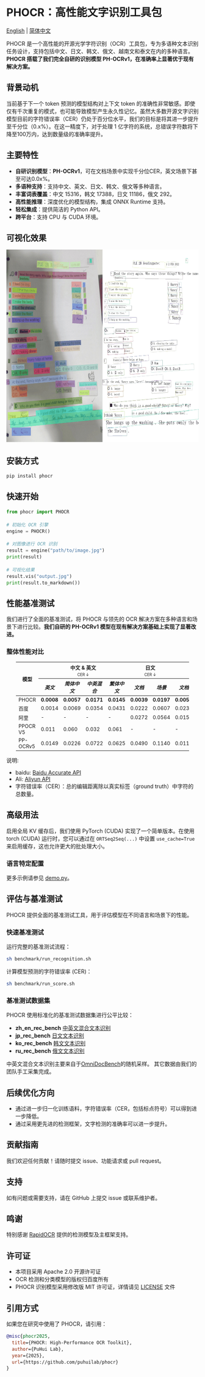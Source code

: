 # PHOCR：高性能文字识别工具包

[English](README.md) | [简体中文](README_CN.md)

PHOCR 是一个高性能的开源光学字符识别（OCR）工具包，专为多语种文本识别任务设计，支持包括中文、日文、韩文、俄文、越南文和泰文在内的多种语言。**PHOCR 搭载了我们完全自研的识别模型 PH-OCRv1，在准确率上显著优于现有解决方案。**

## 背景动机

当前基于下一个 token 预测的模型结构对上下文 token 的准确性非常敏感。即使仅有千次重复的模式，也可能导致模型产生永久性记忆。虽然大多数开源文字识别模型目前的字符错误率（CER）仍处于百分位水平，我们的目标是将其进一步提升至千分位（0.x%）。在这一精度下，对于处理 1 亿字符的系统，总错误字符数将下降至100万内，达到数量级的准确率提升。

## 主要特性

- **自研识别模型**：**PH-OCRv1**，可在文档场景中实现千分位CER，英文场景下甚至可达0.0x%。
- **多语种支持**：支持中文、英文、日文、韩文、俄文等多种语言。
- **丰富词表覆盖**：中文 15316，韩文 17388，日文 11186，俄文 292。
- **高性能推理**：深度优化的模型结构，集成 ONNX Runtime 支持。
- **轻松集成**：提供简洁的 Python API。
- **跨平台**：支持 CPU 与 CUDA 环境。

## 可视化效果

![可视化效果](./vis.gif)

## 安装方式

```bash
pip install phocr
```

## 快速开始

```python
from phocr import PHOCR

# 初始化 OCR 引擎
engine = PHOCR()

# 对图像进行 OCR 识别
result = engine("path/to/image.jpg")
print(result)

# 可视化结果
result.vis("output.jpg")
print(result.to_markdown())
```

## 性能基准测试

我们进行了全面的基准测试，将 PHOCR 与领先的 OCR 解决方案在多种语言和场景下进行比较。**我们自研的 PH-OCRv1 模型在现有解决方案基础上实现了显著改进。**

### 整体性能对比

<table style="width: 90%; margin: auto; border-collapse: collapse; font-size: small;">
  <thead>
    <tr>
      <th rowspan="2">模型</th>
      <th colspan="4">中文 & 英文<br><span style="font-weight: normal; font-size: x-small;">CER ↓</span></th>
      <th colspan="2">日文<br><span style="font-weight: normal; font-size: x-small;">CER ↓</span></th>
      <th colspan="2">韩文<br><span style="font-weight: normal; font-size: x-small;">CER ↓</span></th>
      <th colspan="1">俄文<br><span style="font-weight: normal; font-size: x-small;">CER ↓</span></th>
    </tr>
    <tr>
      <th><i>英文</i></th>
      <th><i>简体中文</i></th>
      <th><i>中英混合</i></th>
      <th><i>繁体中文</i></th>
      <th><i>文档</i></th>
      <th><i>场景</i></th>
      <th><i>文档</i></th>
      <th><i>场景</i></th>
      <th><i>文档</i></th>
    </tr>
  </thead>
  <tbody>
    <tr>
      <td>PHOCR</td>
      <td><strong>0.0008</strong></td>
      <td><strong>0.0057</strong></td>
      <td><strong>0.0171</strong></td>
      <td><strong>0.0145</strong></td>
      <td><strong>0.0039</strong></td>
      <td><strong>0.0197</strong></td>
      <td><strong>0.0050</strong></td>
      <td><strong>0.0255</strong></td>
      <td><strong>0.0046</strong></td>
    </tr>
    <tr>
      <td>百度</td>
      <td>0.0014</td>
      <td>0.0069</td>
      <td>0.0354</td>
      <td>0.0431</td>
      <td>0.0222</td>
      <td>0.0607</td>
      <td>0.0238</td>
      <td>0.212</td>
      <td>0.0786</td>
    </tr>
    <tr>
      <td>阿里</td>
      <td>-</td>
      <td>-</td>
      <td>-</td>
      <td>-</td>
      <td>0.0272</td>
      <td>0.0564</td>
      <td>0.0159</td>
      <td>0.102</td>
      <td>0.0616</td>
    </tr>
    <tr>
      <td>PPOCR V5</td>
      <td>0.011</td>
      <td>0.060</td>
      <td>0.032</td>
      <td>0.061</td>
      <td>-</td>
      <td>-</td>
      <td>-</td>
      <td>-</td>
      <td>-</td>
    </tr>
    <tr>
      <td>PP-OCRv5</td>
      <td>0.0149</td>
      <td>0.0226</td>
      <td>0.0722</td>
      <td>0.0625</td>
      <td>0.0490</td>
      <td>0.1140</td>
      <td>0.0113</td>
      <td>0.0519</td>
      <td>0.0348</td>
    </tr>
  </tbody>
</table>

说明:

- baidu: [Baidu Accurate API](https://ai.baidu.com/tech/ocr/general)
- Ali: [Aliyun API](https://help.aliyun.com/zh/ocr/product-overview/recognition-of-characters-in-languages-except-for-chinese-and-english-1)
- 字符错误率（CER）：总的编辑距离除以真实标签（ground truth）中字符的总数量。

## 高级用法

启用全局 KV 缓存后，我们使用 PyTorch (CUDA) 实现了一个简单版本。在使用 torch (CUDA) 运行时，您可以通过在 `ORTSeq2Seq(...)` 中设置 `use_cache=True` 来启用缓存，这也允许更大的批处理大小。

### 语言特定配置

更多示例请参见 [demo.py](./demo.py)。

## 评估与基准测试

PHOCR 提供全面的基准测试工具，用于评估模型在不同语言和场景下的性能。

### 快速基准测试

运行完整的基准测试流程：
```bash
sh benchmark/run_recognition.sh
```

计算模型预测的字符错误率 (CER)：
```bash
sh benchmark/run_score.sh
```

### 基准测试数据集

PHOCR 使用标准化的基准测试数据集进行公平比较：

- **zh_en_rec_bench** [中英文混合文本识别](https://huggingface.co/datasets/puhuilab/zh_en_rec_bench)
- **jp_rec_bench** [日文文本识别](https://huggingface.co/datasets/puhuilab/jp_rec_bench)
- **ko_rec_bench** [韩文文本识别](https://huggingface.co/datasets/puhuilab/ko_rec_bench)
- **ru_rec_bench** [俄文文本识别](https://huggingface.co/datasets/puhuilab/ru_rec_bench)

中英文混合文本识别主要来自于[OmniDocBench](https://github.com/opendatalab/OmniDocBench)的随机采样。
其它数据由我们的团队手工采集完成。

## 后续优化方向

- 通过进一步归一化训练语料，字符错误率（CER，包括标点符号）可以得到进一步降低。
- 通过采用更先进的检测框架，文字检测的准确率可以进一步提升。

## 贡献指南

我们欢迎任何贡献！请随时提交 issue、功能请求或 pull request。

## 支持

如有问题或需要支持，请在 GitHub 上提交 issue 或联系维护者。

## 鸣谢

特别感谢 [RapidOCR](https://github.com/RapidAI/RapidOCR) 提供的检测模型及主框架支持。

## 许可证

- 本项目采用 Apache 2.0 开源许可证
- OCR 检测和分类模型的版权归百度所有
- PHOCR 识别模型采用修改版 MIT 许可证，详情请见 [LICENSE](./LICENSE) 文件

## 引用方式

如果您在研究中使用了 PHOCR，请引用：

```bibtex
@misc{phocr2025,
  title={PHOCR: High-Performance OCR Toolkit},
  author={PuHui Lab},
  year={2025},
  url={https://github.com/puhuilab/phocr}
}
```